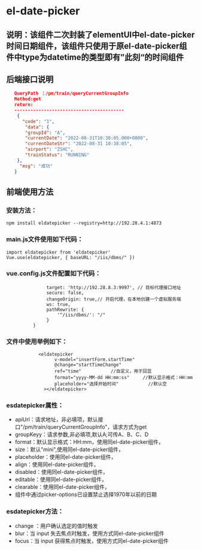 # el-date-picker
## 说明：该组件二次封装了elementUI中el-date-picker时间日期组件，该组件只使用于原el-date-picker组件中type为datetime的类型即有”此刻“的时间组件
## 后端接口说明
```json
   QueryPath ：/pm/train/queryCurrentGroupInfo
   Method:get
   return:
   -----------------------------------------
    {
      "code": "1",
       "data": {
       "groupId": "A",
       "currentDate": "2022-08-31T10:38:05.000+0800",
       "currentDateStr": "2022-08-31 10:38:05",
       "airport": "ZSHC",
       "trainStatus": "RUNNING"
    },
     "msg": "成功"
   }
```
## 前端使用方法
### 安装方法：
    npm install eldatepicker --registry=http://192.28.4.1:4873
###  main.js文件使用如下代码：
    import eldatepicker from 'eldatepicker'
    Vue.use(eldatepicker, { baseURL: "/iis/dbms/" })
### vue.config.js文件配置如下代码：
 ```      "/iis/dbms/": {
                target: 'http://192.28.8.3:9997', // 目标代理接口地址
                secure: false,
                changeOrigin: true,// 开启代理，在本地创建一个虚拟服务端
                ws: true,
                pathRewrite: {
                    '^/iis/dbms/': "/"
                }
           }
```
###  文件中使用举例如下：
```
            <eldatepicker
                  v-model="insertForm.startTime"
                  @change="startTimeChange"
                  ref="time"           //自定义，用于回显
                  format="yyyy-MM-dd HH:mm:ss"     //默认显示格式：HH:mm
                  placeholder="选择开始时间"           //默认空
              ></eldatepicker>

```
### esdatepicker属性：
   - apiUrl：请求地址，非必填项，默认接口"/pm/train/queryCurrentGroupInfo"，请求方式为get
   - groupKeyy：请求参数,非必填项,默认A;可传A、B、C、D
   - format：默认显示格式：HH:mm，使用同el-date-picker组件，
   - size：默认"mini",使用同el-date-picker组件，
   - placeholder：使用同el-date-picker组件，
   - align：使用同el-date-picker组件，
   - disabled：使用同el-date-picker组件，
   - editable：使用同el-date-picker组件，
   - clearable：使用同el-date-picker组件，
   - 组件中通过picker-options已设置禁止选择1970年以前的日期
### esdatepicker方法：
   - change ：用户确认选定的值时触发
   -  blur：当 input 失去焦点时触发，使用方式同el-date-picker组件
   -  focus：当 input 获得焦点时触发，使用方式同el-date-picker组件
